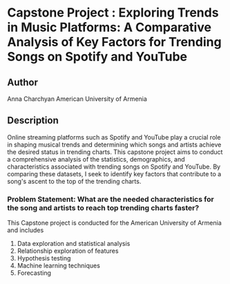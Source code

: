 # Capstone Project : Exploring Trends in Music Platforms: A Comparative Analysis of Key Factors for Trending Songs on Spotify and YouTube

## Author
Anna Charchyan
American University of Armenia

## Description
Online streaming platforms such as Spotify and YouTube play a crucial role in shaping musical trends and determining which songs and artists achieve the desired status in trending charts. This capstone project aims to conduct a comprehensive analysis of the statistics, demographics, and characteristics associated with trending songs on Spotify and YouTube. By comparing these datasets, I seek to identify key factors that contribute to a song's ascent to the top of the trending charts.

### Problem Statement: What are the needed characteristics for the song and artists to reach top trending charts faster?

This Capstone project is conducted for the American University of Armenia and includes 

1.  Data exploration and statistical analysis
2.  Relationship exploration of features
3.  Hypothesis testing
4.  Machine learning techniques
5.  Forecasting
